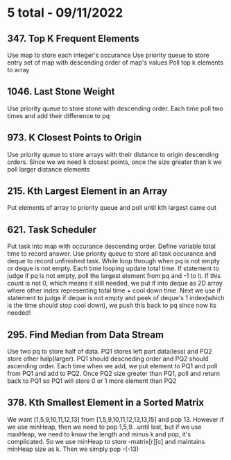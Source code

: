 # 5 total - 09/11/2022

## 347. Top K Frequent Elements
Use map to store each integer's occurance
Use priority queue to store entry set of map with descending order of map's values
Poll top k elements to array

## 1046. Last Stone Weight
Use priority queue to store stone with descending order. Each time poll two times and add their difference to pq

## 973. K Closest Points to Origin
Use priority queue to store arrays with their distance to origin descending orders. Since we we need k closest points, once the size greater than k we poll larger distance elements

## 215. Kth Largest Element in an Array
Put elements of array to priority queue and poll until kth largest came out

## 621. Task Scheduler
Put task into map with occurance descending order.
Define variable total time to record answer. Use priority queue to store all task occurance and deque to record unfinished task.
While loop through when pq is not empty or deque is not empty. Each time looping update total time. If statement to judge if pq is not empty, poll the largest element from pq and -1 to it. If this count is not 0, which means it still needed, we put if into deque as 2D array where other index representing total time + cool down time.
Next we use if statement to judge if deque is not empty and peek of deque's 1 index(which is the time should stop cool down), we push this back to pq since now its needed!

## 295. Find Median from Data Stream
Use two pq to store half of data. PQ1 stores left part data(less) and PQ2 store other halp(larger). PQ1 should descneding order and PQ2 should ascending order. Each time when we add, we put element to PQ1 and poll from PQ1 and add to PQ2. Once PQ2 size greater than PQ1, poll and return back to PQ1 so PQ1 will store 0 or 1 more element than PQ2

## 378. Kth Smallest Element in a Sorted Matrix
We want [1,5,9,10,11,12,13] from [1,5,9,10,11,12,13,13,15] and pop 13. However if we use minHeap, then we need to pop 1,5,9...until last, but if we use maxHeap, we need to know the length and minus k and pop, it's complicated. So we use minHeap to store -matrix[r][c] and maintains minHeap size as k. Then we simply pop -(-13)
